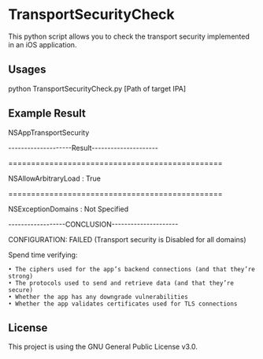 # TransportSecurityCheck
This python script allows you to check the transport security implemented in an iOS application.

## Usages

python TransportSecurityCheck.py [Path of target IPA]

## Example Result

NSAppTransportSecurity

--------------------Result---------------------

===============================================

NSAllowArbitraryLoad :  True

===============================================

NSExceptionDomains : Not Specified

------------------CONCLUSION---------------------

CONFIGURATION: FAILED (Transport security is Disabled for all domains)

Spend time verifying:

    • The ciphers used for the app’s backend connections (and that they’re strong)
    • The protocols used to send and retrieve data (and that they’re secure)
    • Whether the app has any downgrade vulnerabilities
    • Whether the app validates certificates used for TLS connections

## License

This project is using the GNU General Public License v3.0.
